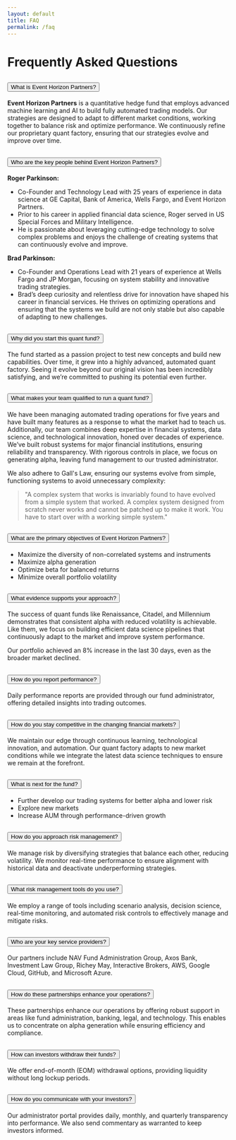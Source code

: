 ```yaml
---
layout: default
title: FAQ
permalink: /faq
---
```


<div class="container faq-container mt-4">
  <h1 class="text-center">Frequently Asked Questions</h1>
  <div class="accordion" id="accordionPanelsStayOpenExample">
    <div class="accordion-item">
      <h2 class="accordion-header">
        <button class="accordion-button" type="button" data-bs-toggle="collapse" data-bs-target="#panelsStayOpen-collapseOne" aria-expanded="true" aria-controls="panelsStayOpen-collapseOne">
          What is Event Horizon Partners?
        </button>
      </h2>
      <div id="panelsStayOpen-collapseOne" class="accordion-collapse collapse show">
        <div class="accordion-body">
          <p><strong>Event Horizon Partners</strong> is a quantitative hedge fund that employs advanced machine learning and AI to build fully automated trading models. Our strategies are designed to adapt to different market conditions, working together to balance risk and optimize performance. We continuously refine our proprietary quant factory, ensuring that our strategies evolve and improve over time.</p>
        </div>
      </div>
    </div>
    <div class="accordion-item">
        <h2 class="accordion-header">
          <button class="accordion-button collapsed" type="button" data-bs-toggle="collapse" data-bs-target="#panelsStayOpen-collapseTwo" aria-expanded="true" aria-controls="panelsStayOpen-collapseTwo">
            Who are the key people behind Event Horizon Partners?
          </button>
        </h2>
        <div id="panelsStayOpen-collapseTwo" class="accordion-collapse collapse show">
          <div class="accordion-body">
            <p><strong>Roger Parkinson:</strong></p>
            <ul>
              <li>Co-Founder and Technology Lead with 25 years of experience in data science at GE Capital, Bank of America, Wells Fargo, and Event Horizon Partners.</li>
              <li>Prior to his career in applied financial data science, Roger served in US Special Forces and Military Intelligence.</li>
              <li>He is passionate about leveraging cutting-edge technology to solve complex problems and enjoys the challenge of creating systems that can continuously evolve and improve.</li>
            </ul>
            <p><strong>Brad Parkinson:</strong></p>
            <ul>
              <li>Co-Founder and Operations Lead with 21 years of experience at Wells Fargo and JP Morgan, focusing on system stability and innovative trading strategies.</li>
              <li>Brad’s deep curiosity and relentless drive for innovation have shaped his career in financial services. He thrives on optimizing operations and ensuring that the systems we build are not only stable but also capable of adapting to new challenges.</li>
            </ul>
          </div>
        </div>
      </div>
      <div class="accordion-item">
        <h2 class="accordion-header">
          <button class="accordion-button collapsed" type="button" data-bs-toggle="collapse" data-bs-target="#panelsStayOpen-collapseThree" aria-expanded="true" aria-controls="panelsStayOpen-collapseThree">
            Why did you start this quant fund?
          </button>
        </h2>
        <div id="panelsStayOpen-collapseThree" class="accordion-collapse collapse show">
          <div class="accordion-body">
            <p>The fund started as a passion project to test new concepts and build new capabilities. Over time, it grew into a highly advanced, automated quant factory. Seeing it evolve beyond our original vision has been incredibly satisfying, and we’re committed to pushing its potential even further.</p>
          </div>
        </div>
      </div>
      <div class="accordion-item">
        <h2 class="accordion-header">
          <button class="accordion-button collapsed" type="button" data-bs-toggle="collapse" data-bs-target="#panelsStayOpen-collapseFour" aria-expanded="true" aria-controls="panelsStayOpen-collapseFour">
            What makes your team qualified to run a quant fund?
          </button>
        </h2>
        <div id="panelsStayOpen-collapseFour" class="accordion-collapse collapse show">
          <div class="accordion-body">
            <p>We have been managing automated trading operations for five years and have built many features as a response to what the market had to teach us. Additionally, our team combines deep expertise in financial systems, data science, and technological innovation, honed over decades of experience. We’ve built robust systems for major financial institutions, ensuring reliability and transparency. With rigorous controls in place, we focus on generating alpha, leaving fund management to our trusted administrator.</p>
            <p>We also adhere to Gall's Law, ensuring our systems evolve from simple, functioning systems to avoid unnecessary complexity:</p>
            <blockquote>
              <p>"A complex system that works is invariably found to have evolved from a simple system that worked. A complex system designed from scratch never works and cannot be patched up to make it work. You have to start over with a working simple system."</p>
            </blockquote>
          </div>
        </div>
      </div>
      <div class="accordion-item">
        <h2 class="accordion-header">
          <button class="accordion-button collapsed" type="button" data-bs-toggle="collapse" data-bs-target="#panelsStayOpen-collapseFive" aria-expanded="true" aria-controls="panelsStayOpen-collapseFive">
            What are the primary objectives of Event Horizon Partners?
          </button>
        </h2>
        <div id="panelsStayOpen-collapseFive" class="accordion-collapse collapse show">
          <div class="accordion-body">
            <ul>
              <li>Maximize the diversity of non-correlated systems and instruments</li>
              <li>Maximize alpha generation</li>
              <li>Optimize beta for balanced returns</li>
              <li>Minimize overall portfolio volatility</li>
            </ul>
          </div>
      </div>
        <div class="accordion-item">
          <h2 class="accordion-header">
            <button class="accordion-button collapsed" type="button" data-bs-toggle="collapse" data-bs-target="#panelsStayOpen-collapseSix" aria-expanded="true" aria-controls="panelsStayOpen-collapseSix">
              What evidence supports your approach?
            </button>
          </h2>
          <div id="panelsStayOpen-collapseSix" class="accordion-collapse collapse show">
            <div class="accordion-body">
              <p>The success of quant funds like Renaissance, Citadel, and Millennium demonstrates that consistent alpha with reduced volatility is achievable. Like them, we focus on building efficient data science pipelines that continuously adapt to the market and improve system performance.</p>
              <p>Our portfolio achieved an 8% increase in the last 30 days, even as the broader market declined.</p>
            </div>
          </div>
        </div>
        <div class="accordion-item">
          <h2 class="accordion-header">
            <button class="accordion-button collapsed" type="button" data-bs-toggle="collapse" data-bs-target="#panelsStayOpen-collapseSeven" aria-expanded="true" aria-controls="panelsStayOpen-collapseSeven">
              How do you report performance?
            </button>
          </h2>
          <div id="panelsStayOpen-collapseSeven" class="accordion-collapse collapse show">
            <div class="accordion-body">
              <p>Daily performance reports are provided through our fund administrator, offering detailed insights into trading outcomes.</p>
            </div>
          </div>
        </div>
        <div class="accordion-item">
          <h2 class="accordion-header">
            <button class="accordion-button collapsed" type="button" data-bs-toggle="collapse" data-bs-target="#panelsStayOpen-collapseEight" aria-expanded="true" aria-controls="panelsStayOpen-collapseEight">
              How do you stay competitive in the changing financial markets?
            </button>
          </h2>
          <div id="panelsStayOpen-collapseEight" class="accordion-collapse collapse show">
            <div class="accordion-body">
              <p>We maintain our edge through continuous learning, technological innovation, and automation. Our quant factory adapts to new market conditions while we integrate the latest data science techniques to ensure we remain at the forefront.</p>
            </div>
          </div>
        </div>
        <div class="accordion-item">
          <h2 class="accordion-header">
            <button class="accordion-button collapsed" type="button" data-bs-toggle="collapse" data-bs-target="#panelsStayOpen-collapseNine" aria-expanded="true" aria-controls="panelsStayOpen-collapseNine">
              What is next for the fund?
            </button>
          </h2>
          <div id="panelsStayOpen-collapseNine" class="accordion-collapse collapse show">
            <div class="accordion-body">
              <ul>
                <li>Further develop our trading systems for better alpha and lower risk</li>
                <li>Explore new markets</li>
                <li>Increase AUM through performance-driven growth</li>
              </ul>
            </div>
          </div>
        </div>
        <div class="accordion-item">
          <h2 class="accordion-header">
            <button class="accordion-button collapsed" type="button" data-bs-toggle="collapse" data-bs-target="#panelsStayOpen-collapseTen" aria-expanded="true" aria-controls="panelsStayOpen-collapseTen">
              How do you approach risk management?
            </button>
          </h2>
          <div id="panelsStayOpen-collapseTen" class="accordion-collapse collapse show">
            <div class="accordion-body">
              <p>We manage risk by diversifying strategies that balance each other, reducing volatility. We monitor real-time performance to ensure alignment with historical data and deactivate underperforming strategies.</p>
            </div>
          </div>
        </div>
        <div class="accordion-item">
          <h2 class="accordion-header">
            <button class="accordion-button collapsed" type="button" data-bs-toggle="collapse" data-bs-target="#panelsStayOpen-collapseEleven" aria-expanded="true" aria-controls="panelsStayOpen-collapseEleven">
              What risk management tools do you use?
            </button>
          </h2>
          <div id="panelsStayOpen-collapseEleven" class="accordion-collapse collapse show">
            <div class="accordion-body">
              <p>We employ a range of tools including scenario analysis, decision science, real-time monitoring, and automated risk controls to effectively manage and mitigate risks.</p>
            </div>
          </div>
        </div>
        <div class="accordion-item">
          <h2 class="accordion-header">
            <button class="accordion-button collapsed" type="button" data-bs-toggle="collapse" data-bs-target="#panelsStayOpen-collapseTwelve" aria-expanded="true" aria-controls="panelsStayOpen-collapseTwelve">
              Who are your key service providers?
            </button>
          </h2>
          <div id="panelsStayOpen-collapseTwelve" class="accordion-collapse collapse show">
            <div class="accordion-body">
              <p>Our partners include NAV Fund Administration Group, Axos Bank, Investment Law Group, Richey May, Interactive Brokers, AWS, Google Cloud, GitHub, and Microsoft Azure.</p>
            </div>
          </div>
        </div>
        <div class="accordion-item">
          <h2 class="accordion-header">
            <button class="accordion-button collapsed" type="button" data-bs-toggle="collapse" data-bs-target="#panelsStayOpen-collapseThirteen" aria-expanded="true" aria-controls="panelsStayOpen-collapseThirteen">
              How do these partnerships enhance your operations?
            </button>
          </h2>
          <div id="panelsStayOpen-collapseThirteen" class="accordion-collapse collapse show">
            <div class="accordion-body">
              <p>These partnerships enhance our operations by offering robust support in areas like fund administration, banking, legal, and technology. This enables us to concentrate on alpha generation while ensuring efficiency and compliance.</p>
            </div>
          </div>
        </div>
        <div class="accordion-item">
          <h2 class="accordion-header">
            <button class="accordion-button collapsed" type="button" data-bs-toggle="collapse" data-bs-target="#panelsStayOpen-collapseSixteen" aria-expanded="true" aria-controls="panelsStayOpen-collapseSixteen">
              How can investors withdraw their funds?
            </button>
          </h2>
          <div id="panelsStayOpen-collapseSixteen" class="accordion-collapse collapse show">
            <div class="accordion-body">
              <p>We offer end-of-month (EOM) withdrawal options, providing liquidity without long lockup periods.</p>
            </div>
          </div>
        </div>
        <div class="accordion-item">
          <h2 class="accordion-header">
            <button class="accordion-button collapsed" type="button" data-bs-toggle="collapse" data-bs-target="#panelsStayOpen-collapseSeventeen" aria-expanded="true" aria-controls="panelsStayOpen-collapseSeventeen">
              How do you communicate with your investors?
            </button>
          </h2>
          <div id="panelsStayOpen-collapseSeventeen" class="accordion-collapse collapse show">
            <div class="accordion-body">
              <p>Our administrator portal provides daily, monthly, and quarterly transparency into performance. We also send commentary as warranted to keep investors informed.</p>
            </div>
          </div>
        </div>
      </div>
    </div>
  </div>
</div>
